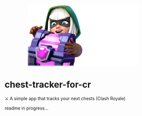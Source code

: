 <p align="middle">
<img src="./extra/cr-logo.png"/>
</p>

# chest-tracker-for-cr
⚔️ A simple app that tracks your next chests (Clash Royale)

readme in progress...
